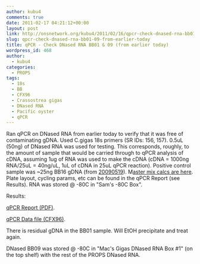 ```yaml
---
author: kubu4
comments: true
date: 2011-02-17 04:21:12+00:00
layout: post
link: http://onsnetwork.org/kubu4/2011/02/16/qpcr-check-dnased-rna-bb01-09-from-earlier-today/
slug: qpcr-check-dnased-rna-bb01-09-from-earlier-today
title: qPCR - Check DNased RNA BB01 & 09 (from earlier today)
wordpress_id: 468
author:
  - kubu4
categories:
  - PROPS
tags:
  - 18s
  - BB
  - CFX96
  - Crassostrea gigas
  - DNased RNA
  - Pacific oyster
  - qPCR
---
```


Ran qPCR on DNased RNA from earlier today to verify that it was free of contaminating gDNA. Used C.gigas 18s primers (SR IDs: 156, 157). 0.5uL (50ng) of DNased RNA was used for testing. This corresponds, roughly, to the amount of sample that would be carried through to qPCR analysis of cDNA, assuming 1ug of RNA was used to make the cDNA (cDNA = 1000ng RNA/25uL = 40ng/uL, 1uL of cDNA in 25uL qPCR reaction). Positive control sample was ~25ng BB16 gDNA (from [20090519](/Sam%27s+Working+Notebook+Jan-May+2009#sjw20090519)). M[aster mix calcs are here](http://eagle.fish.washington.edu/Arabidopsis/Notebook%20Workup%20Files/20110216-01.jpg). Plate layout, cycling params, etc can be found in the qPCR Report (see Results). RNA was stored @ -80C in "Sam's -80C Box".

Results:

[ qPCR Report (PDF)](http://eagle.fish.washington.edu/Arabidopsis/qPCR/Roberts%20Lab_2011-02-17%2011-30-30_CC009827.pdf).

[ qPCR Data file (CFX96)](http://eagle.fish.washington.edu/Arabidopsis/qPCR/Roberts%20Lab_2011-02-17%2011-30-30_CC009827.pcrd).

There is residual gDNA in the BB01 sample. Will EtOH precipitate and treat again.

DNased BB09 was stored @ -80C in "Mac's Gigas DNased RNA Box #1" (on the top shelf) with the rest of the PROPS DNased RNA.
